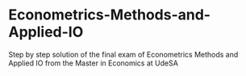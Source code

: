 # Econometrics-Methods-and-Applied-IO
Step by step solution of the final exam of Econometrics Methods and Applied IO from the Master in Economics at UdeSA
